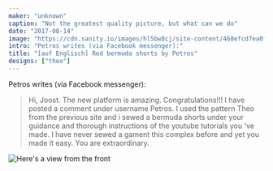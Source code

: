 ```yaml
---
maker: "unknown"
caption: "Not the greatest quality picture, but what can we do"
date: "2017-08-14"
image: "https://cdn.sanity.io/images/hl5bw8cj/site-content/468efcd7ea0faf06b74fa10c0a092f21d374c7e8-1080x1142.jpg"
intro: "Petros writes (via Facebook messenger):"
title: "[auf Englisch] Red bermuda shorts by Petros"
designs: ["theo"]
---
```


Petros writes (via Facebook messenger):

> Hi, Joost. The new platform is amazing. Congratulations!!! I have posted a comment under username Petros. I used the pattern Theo from the previous site and i sewed a bermuda shorts under your guidance and thorough instructions of the youtube tutorials you 've made. I have never sewed a gament this complex before and yet you made it easy. You are extraordinary.

![Here's a view from the front](https://posts.freesewing.org/uploads/red_theo_2_6b1dc84c14.jpg "Here's a view from the front")
